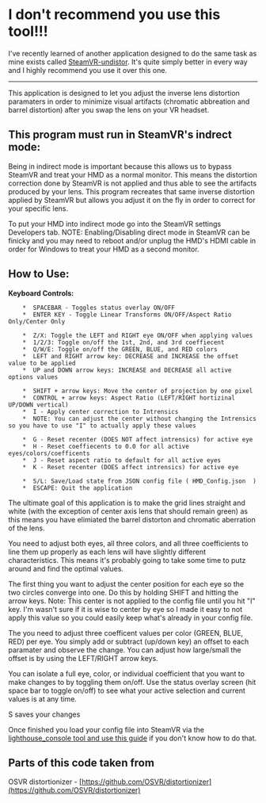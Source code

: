# I don't recommend you use this tool!!!

I've recently learned of another application designed to do the same task as mine exists called [SteamVR-undistor](https://github.com/sencercoltu/steamvr-undistort). It's quite simply better in every way and I highly recommend you use it over this one.

---------------------

This application is designed to let you adjust the inverse lens distortion paramaters in order to minimize visual artifacts (chromatic abbreation and barrel distortion) after you swap the lens on your VR headset. 

## This program must run in SteamVR's indrect mode:

Being in indirect mode is important because this allows us to bypass SteamVR and treat your HMD as a normal monitor. This means the distortion correction done by SteamVR is not applied and thus able to see the artifacts produced by your lens. This program recreates that same inverse distortion applied by SteamVR but allows you adjust it on the fly in order to correct for your specific lens.

To put your HMD into indirect mode go into the SteamVR settings Developers tab. NOTE: Enabling/Disabling direct mode in SteamVR can be finicky and you may need to reboot and/or unplug the HMD's HDMI cable in order for Windows to treat your HMD as a second monitor.

## How to Use:

**Keyboard Controls:**

		*  SPACEBAR - Toggles status overlay ON/OFF
		*  ENTER KEY - Toggle Linear Transforms ON/OFF/Aspect Ratio Only/Center Only

		*  Z/X: Toggle the LEFT and RIGHT eye ON/OFF when applying values
		*  1/2/3: Toggle on/off the 1st, 2nd, and 3rd coeffiecent
		*  Q/W/E: Toggle on/off the GREEN, BLUE, and RED colors
		*  LEFT and RIGHT arrow key: DECREASE and INCREASE the offset value to be applied
		*  UP and DOWN arrow keys: INCREASE and DECREASE all active options values 

		*  SHIFT + arrow keys: Move the center of projection by one pixel 
		*  CONTROL + arrow keys: Aspect Ratio (LEFT/RIGHT hortizinal UP/DOWN vertical) 
		*  I - Apply center correction to Intrensics
		*  NOTE: You can adjust the center without changing the Intrensics so you have to use "I" to actually apply these values

		*  G - Reset recenter (DOES NOT affect intrensics) for active eye
		*  H - Reset coeffiecents to 0.0 for all active eyes/colors/coefficents 
		*  J - Reset aspect ratio to default for all active eyes
		*  K - Reset recenter (DOES affect intrensics) for active eye 
	
		*  S/L: Save/Load state from JSON config file ( HMD_Config.json  ) 
		*  ESCAPE: Quit the application 

The ultimate goal of this application is to make the grid lines straight and white (with the exception of center axis lens that should remain green) as this means you have elimiated the barrel distorton and chromatic aberration of the lens.  

You need to adjust both eyes, all three colors, and all three coefficients to line them up properly as each lens will have slightly different characteristics. This means it's probably going to take some time to putz around and find the optimal values.

The first thing you want to adjust the center position for each eye so the two circles converge into one. Do this by holding SHIFT and hitting the arrow keys. Note: This center is not applied to the config file until you hit "I" key. I'm wasn't sure if it is wise to center by eye so I made it easy to not apply this value so you could easily keep what's already in your config file.

The you need to adjust three coefficent values per color (GREEN, BLUE, RED) per eye. You simply add or subtract (up/down key) an offset to each paramater and observe the change. You can adjust how large/small the offset is by using the LEFT/RIGHT arrow keys.

You can isolate a full eye, color, or individual coefficient that you want to make changes to by toggling them on/off. Use the status overlay screen (hit space bar to toggle on/off) to see what your active selection and current values is at any time.

S saves your changes

Once finished you load your config file into SteamVR via the [lighthouse_console tool and use this guide](https://www.reddit.com/r/Vive/comments/86uwsf/gearvr_to_vive_lens_adapters/dwdigxa/) if you don't know how to do that.

## Parts of this code taken from
OSVR distortionizer - [https://github.com/OSVR/distortionizer](https://github.com/OSVR/distortionizer) 

